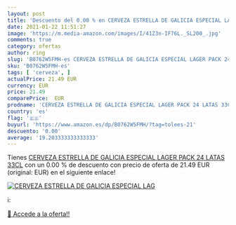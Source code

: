 ```yaml
---
layout: post
title: 'Descuento del 0.00 % en CERVEZA ESTRELLA DE GALICIA ESPECIAL LAG'
date: 2021-01-22 11:51:27
image: 'https://m.media-amazon.com/images/I/41Z3n-IF76L._SL200_.jpg'
comments: true
category: ofertas
author: ring
slug: 'B0762W5FMH-es CERVEZA ESTRELLA DE GALICIA ESPECIAL LAGER PACK 24 LATAS 33CL'
sku: 'B0762W5FMH-es'
tags: [ 'cerveza', ]
actualPrice: 21.49 EUR
currency: EUR
price: 21.49
comparePrice:  EUR
prodname: 'CERVEZA ESTRELLA DE GALICIA ESPECIAL LAGER PACK 24 LATAS 33CL'
country: 'es'
flag: '🇪🇸'
buyurl: 'https://www.amazon.es/dp/B0762W5FMH/?tag=tolees-21'
descuento: '0.00'
average: '19.203333333333333'
---
```


Tienes [CERVEZA ESTRELLA DE GALICIA ESPECIAL LAGER PACK 24 LATAS 33CL](https://www.amazon.es/dp/B0762W5FMH/?tag=tolees-21) con un 0.00 % de descuento con precio de oferta de 21.49 EUR (original:  EUR) en el siguiente enlace!

[![CERVEZA ESTRELLA DE GALICIA ESPECIAL LAG](https://m.media-amazon.com/images/I/41Z3n-IF76L._SL200_.jpg)](https://www.amazon.es/dp/B0762W5FMH/?tag=tolees-21)

ℹ️:


[🛒 Accede a la oferta!!](https://www.amazon.es/dp/B0762W5FMH/?tag=tolees-21)
